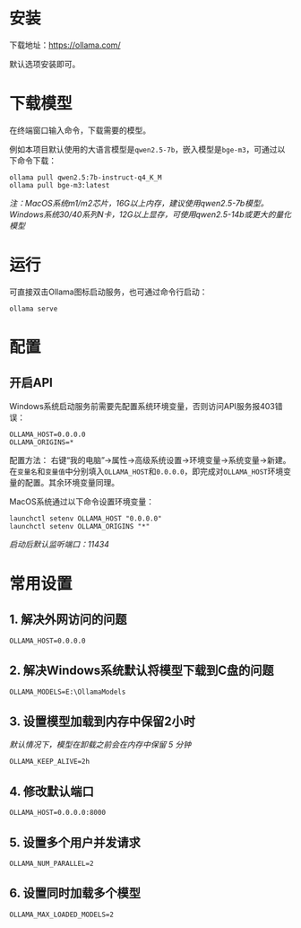 # 安装

下载地址：https://ollama.com/

默认选项安装即可。

# 下载模型

在终端窗口输入命令，下载需要的模型。

例如本项目默认使用的大语言模型是`qwen2.5-7b`，嵌入模型是`bge-m3`，可通过以下命令下载：
```
ollama pull qwen2.5:7b-instruct-q4_K_M
ollama pull bge-m3:latest
```

*注：MacOS系统m1/m2芯片，16G以上内存，建议使用qwen2.5-7b模型。Windows系统30/40系列N卡，12G以上显存，可使用qwen2.5-14b或更大的量化模型*

# 运行

可直接双击Ollama图标启动服务，也可通过命令行启动：
```
ollama serve
```

# 配置

## 开启API

Windows系统启动服务前需要先配置系统环境变量，否则访问API服务报403错误：
```
OLLAMA_HOST=0.0.0.0
OLLAMA_ORIGINS=*
```
配置方法：
右键“我的电脑”->属性->高级系统设置->环境变量->系统变量->新建。
在`变量名`和`变量值`中分别填入`OLLAMA_HOST`和`0.0.0.0`，即完成对`OLLAMA_HOST`环境变量的配置。其余环境变量同理。

MacOS系统通过以下命令设置环境变量：
```
launchctl setenv OLLAMA_HOST "0.0.0.0"
launchctl setenv OLLAMA_ORIGINS "*"
```

*启动后默认监听端口：11434*

# 常用设置

## 1. 解决外网访问的问题
```
OLLAMA_HOST=0.0.0.0
```

## 2. 解决Windows系统默认将模型下载到C盘的问题
```
OLLAMA_MODELS=E:\OllamaModels
```

## 3. 设置模型加载到内存中保留2小时
*默认情况下，模型在卸载之前会在内存中保留 5 分钟*
```
OLLAMA_KEEP_ALIVE=2h
```

## 4. 修改默认端口
```
OLLAMA_HOST=0.0.0.0:8000
```

## 5. 设置多个用户并发请求
```
OLLAMA_NUM_PARALLEL=2
```

## 6. 设置同时加载多个模型
```
OLLAMA_MAX_LOADED_MODELS=2
```
